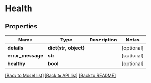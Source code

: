 # Health

## Properties
Name | Type | Description | Notes
------------ | ------------- | ------------- | -------------
**details** | **dict(str, object)** |  | [optional] 
**error_message** | **str** |  | [optional] 
**healthy** | **bool** |  | [optional] 

[[Back to Model list]](../README.md#documentation-for-models) [[Back to API list]](../README.md#documentation-for-api-endpoints) [[Back to README]](../README.md)

